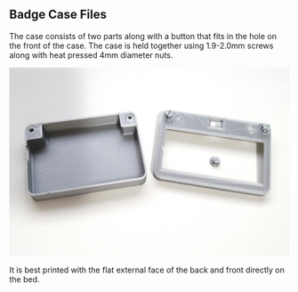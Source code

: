 ## Badge Case Files

The case consists of two parts along with a button that fits in the hole on the front of the case. The case is held together using 1.9-2.0mm screws along with heat pressed 4mm diameter nuts.

![Image](https://raw.githubusercontent.com/SensorDots/SocialDistancingBadge/master/case/case.jpg)

It is best printed with the flat external face of the back and front directly on the bed.
